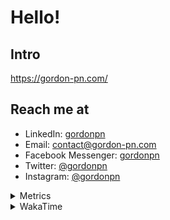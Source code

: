 # Hello!

## Intro

<https://gordon-pn.com/>

## Reach me at

- LinkedIn: [gordonpn](https://www.linkedin.com/in/gordonpn/)
- Email: [contact@gordon-pn.com](mailto:contact@gordon-pn.com)
- Facebook Messenger: [gordonpn](https://www.messenger.com/t/Gordonpn)
- Twitter: [@gordonpn](https://twitter.com/Gordonpn)
- Instagram: [@gordonpn](https://www.instagram.com/gordonpn/)

<details>
  <summary>Metrics</summary>

  <img align="center" src="https://github.com/gordonpn/gordonpn/blob/master/github-metrics.svg" alt="GitHub Metrics">

</details>

<details>
  <summary>WakaTime</summary>

  <!--START_SECTION:waka-->
📊 **This Week I Spent My Time On** 

```text
💬 Programming Languages: 
Other                    18 hrs 10 mins      ████████████████████████░   94.41 % 
TypeScript               19 mins             ░░░░░░░░░░░░░░░░░░░░░░░░░   01.67 % 
Brazil Dependency Config 19 mins             ░░░░░░░░░░░░░░░░░░░░░░░░░   01.66 % 
Java                     13 mins             ░░░░░░░░░░░░░░░░░░░░░░░░░   01.15 % 
XML                      5 mins              ░░░░░░░░░░░░░░░░░░░░░░░░░   00.44 % 

🔥 Editors: 
Chrome                   11 hrs 39 mins      ███████████████░░░░░░░░░░   60.61 % 
Slack                    2 hrs 36 mins       ███░░░░░░░░░░░░░░░░░░░░░░   13.52 % 
iTerm2                   1 hr 41 mins        ██░░░░░░░░░░░░░░░░░░░░░░░   08.76 % 
Messages                 1 hr 13 mins        ██░░░░░░░░░░░░░░░░░░░░░░░   06.36 % 
IntelliJ IDEA            1 hr 1 min          █░░░░░░░░░░░░░░░░░░░░░░░░   05.29 % 
```


 Last Updated on 11/06/2025 16:31:29 UTC
<!--END_SECTION:waka-->
</details>
